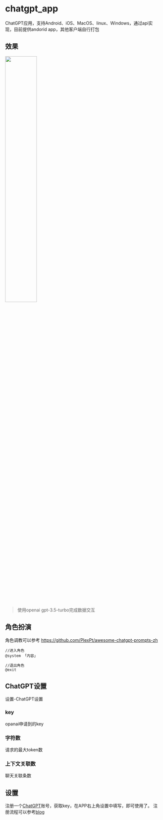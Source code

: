 # chatgpt_app
ChatGPT应用，支持Android、iOS、MacOS、linux、Windows，通过api实现，目前提供andorid app，其他客户端自行打包

## 效果
<img src="https://github.com/gstory0404/chatgpt_app/blob/master/docs/chat_desktop.gif" width="45%">

> 使用openai gpt-3.5-turbo完成数据交互

## 角色扮演
角色调教可以参考 https://github.com/PlexPt/awesome-chatgpt-prompts-zh
```
//进入角色
@system 「内容」 

//退出角色
@exit 
```

## ChatGPT设置
设置-ChatGPT设置

### key
opanai申请到的key

### 字符数
请求的最大token数

### 上下文关联数
聊天关联条数

## 设置
注册一个[ChatGPT](https://chat.openai.com/)账号，获取key，在APP右上角设置中填写，即可使用了。
注册流程可以参考[blog](https://blog.gstory.cn/archives/78.html)
